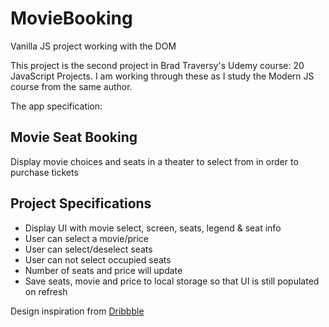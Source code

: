 # MovieBooking
Vanilla JS project working with the DOM

This project is the second project in Brad Traversy's Udemy course: 20 JavaScript Projects.  I am working through these as I study the Modern JS course from the same author.

The app specification:
## Movie Seat Booking

Display movie choices and seats in a theater to select from in order to purchase tickets

## Project Specifications

- Display UI with movie select, screen, seats, legend & seat info
- User can select a movie/price
- User can select/deselect seats
- User can not select occupied seats
- Number of seats and price will update
- Save seats, movie and price to local storage so that UI is still populated on refresh

Design inspiration from [Dribbble](https://dribbble.com/shots/3628370-Movie-Seat-Booking)
